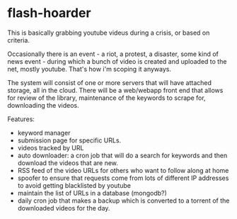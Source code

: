 # flash-hoarder

This is basically grabbing youtube videus during a crisis, or based on criteria.

Occasionally there is an event - a riot, a protest, a disaster, some kind of news event - during which a bunch of video is created and uploaded to the 
net, mostly youtube. That's how i'm scoping it anyways. 

The system will consist of one or more servers that will have attached storage,
all in the cloud. There will be a web/webapp front end that allows for review
of the library, maintenance of the keywords to scrape for, downloading the 
videos. 

Features:
- keyword manager
- submission page for specific URLs. 
- videos tracked by URL
- auto downloader: a cron job that will do a search for keywords and then 
download the videos that are new. 
- RSS feed of the video URLs for others who want to follow along at home
- spoofer to ensure that requests come from lots of different IP addresses 
to avoid getting blacklisted by youtube
- maintain the list of URLs in a database (mongodb?)
- daily cron job that makes a backup which is converted to a torrent of the 
downloaded videos for the day. 
